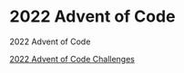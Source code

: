 # 2022 Advent of Code

2022 Advent of Code

[2022 Advent of Code Challenges](https://adventofcode.com/2022)